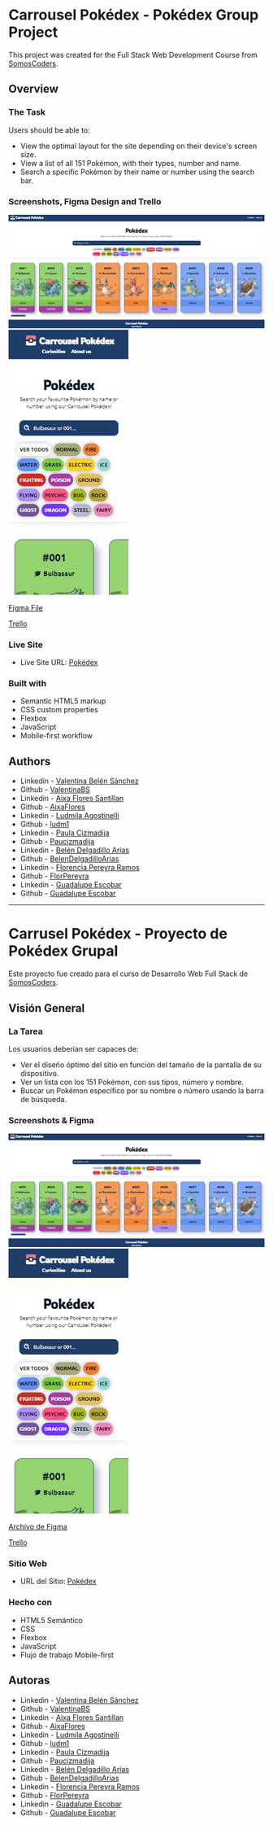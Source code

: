# Carrousel Pokédex - Pokédex Group Project

This project was created for the Full Stack Web Development Course from [SomosCoders](https://somoscoders.org/es).

## Overview

### The Task

Users should be able to:

- View the optimal layout for the site depending on their device's screen size.
- View a list of all 151 Pokémon, with their types, number and name.
- Search a specific Pokémon by their name or number using the search bar.

### Screenshots, Figma Design and Trello

![Desktop View](assets/images/desktop-preview.png)
![Mobile View](assets/images/mobile-preview.png)

[Figma File](https://www.figma.com/file/QeHEanoBGyaiO4tKVrVEz6/Pok%C3%A9dex?type=design&node-id=0-1&mode=design&t=K13J3AYMb05mbuDF-0)

[Trello](https://trello.com/b/soCxGvwR/empujar-grupo-4)

### Live Site

- Live Site URL: [Pokédex](https://proyecto-pokedex-seven.vercel.app/)

### Built with

- Semantic HTML5 markup
- CSS custom properties
- Flexbox
- JavaScript
- Mobile-first workflow

## Authors

- Linkedin - [Valentina Belén Sánchez](https://www.linkedin.com/in/valentina-belen-sanchez/)
- Github - [ValentinaBS](https://github.com/ValentinaBS)
- Linkedin - [Aixa Flores Santillan](https://www.linkedin.com/in/aixa-flores-santillan/)
- Github - [AixaFlores](https://github.com/AixaFlores)
- Linkedin - [Ludmila Agostinelli](https://www.linkedin.com/in/ludmila-agostinelli-2a004a27b/)
- Github - [ludm1](https://github.com/ludm1)
- Linkedin - [Paula Cizmadija](https://www.linkedin.com/in/paulacizmadija/)
- Github - [Paucizmadija](https://github.com/Paucizmadija)
- Linkedin - [Belén Delgadillo Arias](https://www.linkedin.com/in/belen-delgadillo-arias-349043251)
- Github - [BelenDelgadilloArias](https://github.com/BelenDelgadilloArias)
- Linkedin - [Florencia Pereyra Ramos](https://www.linkedin.com/in/florenciacamilapereyraramos)
- Github - [FlorPereyra](https://github.com/FlorPereyra)
- Linkedin - [Guadalupe Escobar](https://www.linkedin.com/in/guadalupe-escobar-65967627a/)
- Github - [Guadalupe Escobar](https://github.com/guadalupe1516)

---

# Carrusel Pokédex - Proyecto de Pokédex Grupal

Este proyecto fue creado para el curso de Desarrollo Web Full Stack de [SomosCoders](https://somoscoders.org/es).

## Visión General

### La Tarea

Los usuarios deberían ser capaces de:

- Ver el diseño óptimo del sitio en función del tamaño de la pantalla de su dispositivo.
- Ver un lista con los 151 Pokémon, con sus tipos, número y nombre.
- Buscar un Pokémon específico por su nombre o número usando la barra de búsqueda.

### Screenshots & Figma

![Vista de Navegador](assets/images/desktop-preview.png)
![Vista de Teléfono](assets/images/mobile-preview.png)

[Archivo de Figma](https://www.figma.com/file/QeHEanoBGyaiO4tKVrVEz6/Pok%C3%A9dex?type=design&node-id=0-1&mode=design&t=K13J3AYMb05mbuDF-0)

[Trello](https://trello.com/b/soCxGvwR/empujar-grupo-4)

### Sitio Web

- URL del Sitio: [Pokédex](https://proyecto-pokedex-seven.vercel.app/)

### Hecho con

- HTML5 Semántico
- CSS
- Flexbox
- JavaScript
- Flujo de trabajo Mobile-first

## Autoras

- Linkedin - [Valentina Belén Sánchez](https://www.linkedin.com/in/valentina-belen-sanchez/)
- Github - [ValentinaBS](https://github.com/ValentinaBS)
- Linkedin - [Aixa Flores Santillan](https://www.linkedin.com/in/aixa-flores-santillan/)
- Github - [AixaFlores](https://github.com/AixaFlores)
- Linkedin - [Ludmila Agostinelli](https://www.linkedin.com/in/ludmila-agostinelli-2a004a27b/)
- Github - [ludm1](https://github.com/ludm1)
- Linkedin - [Paula Cizmadija](https://www.linkedin.com/in/paulacizmadija/)
- Github - [Paucizmadija](https://github.com/Paucizmadija)
- Linkedin - [Belén Delgadillo Arias](https://www.linkedin.com/in/belen-delgadillo-arias-349043251)
- Github - [BelenDelgadilloArias](https://github.com/BelenDelgadilloArias)
-  Linkedin - [Florencia Pereyra Ramos](https://www.linkedin.com/in/florenciacamilapereyraramos)
- Github - [FlorPereyra](https://github.com/FlorPereyra)
- Linkedin - [Guadalupe Escobar](https://www.linkedin.com/in/guadalupe-escobar-65967627a/)
- Github - [Guadalupe Escobar](https://github.com/guadalupe1516)

